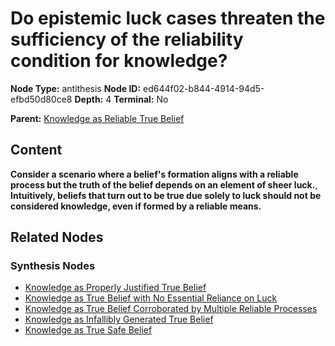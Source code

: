 # Do epistemic luck cases threaten the sufficiency of the reliability condition for knowledge?

**Node Type:** antithesis
**Node ID:** ed644f02-b844-4914-94d5-efbd50d80ce8
**Depth:** 4
**Terminal:** No

**Parent:** [Knowledge as Reliable True Belief](knowledge-as-reliable-true-belief-synthesis-8e82f2b3-9164-4e7f-a8f1-88be80e2936b.md)

## Content

**Consider a scenario where a belief's formation aligns with a reliable process but the truth of the belief depends on an element of sheer luck.**, **Intuitively, beliefs that turn out to be true due solely to luck should not be considered knowledge, even if formed by a reliable means.**

## Related Nodes

### Synthesis Nodes

- [Knowledge as Properly Justified True Belief](knowledge-as-properly-justified-true-belief-synthesis-2c3328e9-3bdc-43d2-b171-79bb9a87e623.md)
- [Knowledge as True Belief with No Essential Reliance on Luck](knowledge-as-true-belief-with-no-essential-reliance-on-luck-synthesis-72f68c01-4975-45df-98d5-1732c7deab42.md)
- [Knowledge as True Belief Corroborated by Multiple Reliable Processes](knowledge-as-true-belief-corroborated-by-multiple-reliable-processes-synthesis-d19cfeb8-1f28-42a3-84d1-ca7fd8131eeb.md)
- [Knowledge as Infallibly Generated True Belief](knowledge-as-infallibly-generated-true-belief-synthesis-35db66f6-8414-443f-911b-11714cb9c606.md)
- [Knowledge as True Safe Belief](knowledge-as-true-safe-belief-synthesis-ebb07763-bf85-42f1-9fe2-d0d26c39c024.md)
